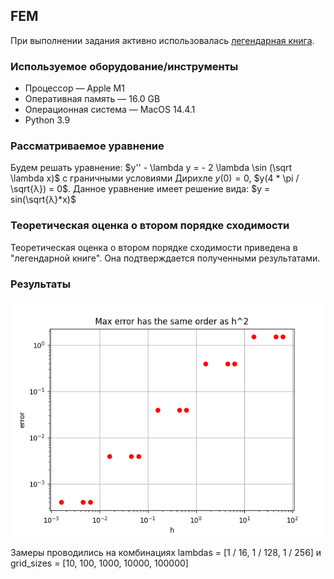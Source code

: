 ## FEM

При выполнении задания активно использовалась [легендарная книга](http://www.ict.nsc.ru/matmod/files/textbooks/KhakimzyanovCherny-2.pdf). 

### Используемое оборудование/инструменты

* Процессор — Apple M1
* Оперативная память — 16.0 GB
* Операционная система — MacOS 14.4.1
* Python 3.9

### Рассматриваемое уравнение

Будем решать уравнение:  $y'' - \lambda y = - 2 \lambda \sin (\sqrt \lambda x)$ с граничными условиями Дирихле $y(0) = 0$, $y(4 * \pi / \sqrt{λ}) = 0$.
Данное уравнение имеет решение вида: $y = sin(\sqrt{λ}*x)$

### Теоретическая оценка о втором порядке сходимости

Теоретическая оценка о втором порядке сходимости приведена в "легендарной книге".
Она подтверждается полученными результатами.
### Результаты

![](error_graph.png)

Замеры проводились на комбинациях lambdas = [1 / 16, 1 / 128, 1 / 256] и grid_sizes = [10, 100, 1000, 10000, 100000]

